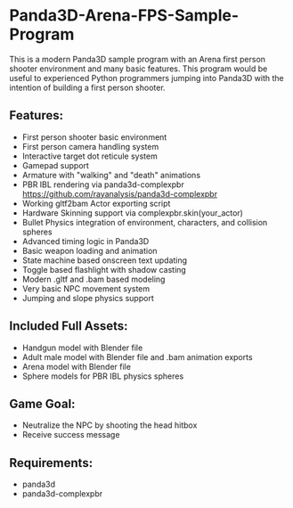 # Panda3D-Arena-FPS-Sample-Program
This is a modern Panda3D sample program with an Arena first person shooter environment and many basic features. This program would be useful to experienced Python programmers jumping into Panda3D with the intention of building a first person shooter.

## Features:
- First person shooter basic environment
- First person camera handling system
- Interactive target dot reticule system
- Gamepad support
- Armature with "walking" and "death" animations
- PBR IBL rendering via panda3d-complexpbr https://github.com/rayanalysis/panda3d-complexpbr
- Working gltf2bam Actor exporting script
- Hardware Skinning support via complexpbr.skin(your_actor)
- Bullet Physics integration of environment, characters, and collision spheres
- Advanced timing logic in Panda3D
- Basic weapon loading and animation
- State machine based onscreen text updating
- Toggle based flashlight with shadow casting
- Modern .gltf and .bam based modeling
- Very basic NPC movement system
- Jumping and slope physics support 

## Included Full Assets:
- Handgun model with Blender file
- Adult male model with Blender file and .bam animation exports
- Arena model with Blender file
- Sphere models for PBR IBL physics spheres

## Game Goal:
- Neutralize the NPC by shooting the head hitbox
- Receive success message

## Requirements: 
- panda3d
- panda3d-complexpbr
